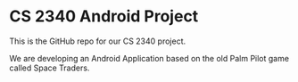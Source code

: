 # CS 2340 Android Project
This is the GitHub repo for our CS 2340 project.

We are developing an Android Application based on the old Palm Pilot game called Space Traders.
